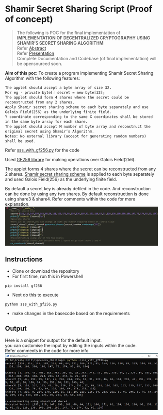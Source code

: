 # Shamir Secret Sharing Script (Proof of concept)
> The following is POC for the final implementation of **IMPLEMENTATION OF DECENTRALIZED CRYPTOGRAPHY USING SHAMIR’S SECRET SHARING ALGORITHM**\
> Refer [Abstract](https://drive.google.com/file/d/1BwWNukhCzudKV-HLcWjA1MOBU5-4-L9i/view?usp=sharing)\
> Refer [Presentation](https://docs.google.com/presentation/d/1IfXUM3wsqyomAc2kSH85iHgI3jhYai2Tr9b2mWgTAwA/edit?usp=sharing)\
> Complete Documentation and Codebase (of final implementation) will be opensourced soon.


**Aim of this poc**: To create a program implementing Shamir Secret Sharing Algorithm with the following features:
```
The applet should accept a byte array of size 32. 
For eg - private byte[] secret = new byte[32]; 
The applet should form 4 shares where the secret could be reconstructed from any 2 shares. 
Apply Shamir secret sharing scheme to each byte separately and use Galois Field(256) as the underlying finite field. 
Y coordinate corresponding to the same X coordinates shall be stored in the same byte array for each share. 
The applet should accept M number of byte array and reconstruct the original secret using Shamir’s Algorithm. 
Notes: No external library (accept for generating random numbers) shall be used.
```


Refer [sss_with_gf256.py](/sss_with_gf256.py) for the code

Used [GF256 library](https://gf256.readthedocs.io/en/stable/) for making operations over Galois Field(256).

The applet forms 4 shares where the secret can be reconstructed from any 2 shares. [Shamir secret sharing scheme](https://en.wikipedia.org/wiki/Shamir%27s_Secret_Sharing) is applied to each byte separately and used Galois Field(256) as the underlying finite field.

By default a secret key is already defiled in the code.
And reconstruction can be done by using any two shares. By default reconstruction is done using share3 & share4.
Refer comments within the code for more explanation.<br>
![main_code](/main_code.jpg)

## Instructions
- Clone or download the repository
- For first time, run this in Powershell
```
pip install gf256
```
- Next do this to execute
```
python sss_with_gf256.py
```
- make changes in the basecode based on the requirements
## Output
Here is a snippet for output for the default input.<br>
you can customise the input by editing the inputs within the code.<br>
Refer comments in the code for more info<br>
![Output](/output.jpg)
